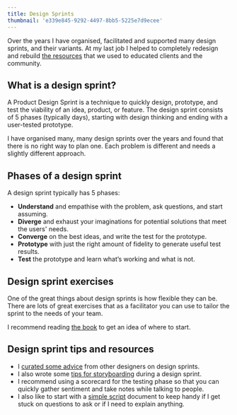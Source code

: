 ```yaml
---
title: Design Sprints
thumbnail: 'e339e845-9292-4497-8bb5-5225e7d9ecee'
---
```


Over the years I have organised, facilitated and supported many design sprints, and their variants. At my last job I helped to completely redesign and rebuild [the resources](https://thoughtbot.com/blog/we-re-building-a-new-design-sprint-guide) that we used to educated clients and the community.

## What is a design sprint?

A Product Design Sprint is a technique to quickly design, prototype, and test the viability of an idea, product, or feature. The design sprint consists of 5 phases (typically days), starting with design thinking and ending with a user-tested prototype.

I have organised many, many design sprints over the years and found that there is no right way to plan one. Each problem is different and needs a slightly different approach.

## Phases of a design sprint

A design sprint typically has 5 phases:

- **Understand** and empathise with the problem, ask questions, and start assuming.
- **Diverge** and exhaust your imaginations for potential solutions that meet the users' needs.
- **Converge** on the best ideas, and write the test for the prototype.
- **Prototype** with just the right amount of fidelity to generate useful test results.
- **Test** the prototype and learn what’s working and what is not.

## Design sprint exercises

One of the great things about design sprints is how flexible they can be. There are lots of great exercises that as a facilitator you can use to tailor the sprint to the needs of your team.

I recommend reading [the book](https://www.thesprintbook.com) to get an idea of where to start.

## Design sprint tips and resources

- I [curated some advice](https://thoughtbot.com/blog/things-i-wish-i-had-known-before-my-first-design-sprint) from other designers on design sprints.
- I also wrote some [tips for storyboarding](https://thoughtbot.com/blog/design-sprints-storyboarding-tips) during a design sprint.
- I recommend using a scorecard for the testing phase so that you can quickly gather sentiment and take notes while talking to people.
- I also like to start with a [simple script](https://docs.google.com/document/d/1UXKQ1Vde84k7puhYCH5M8I1MHEsFw5EYq2kFjfQjLec/edit?usp=sharing) document to keep handy if I get stuck on questions to ask or if I need to explain anything.
